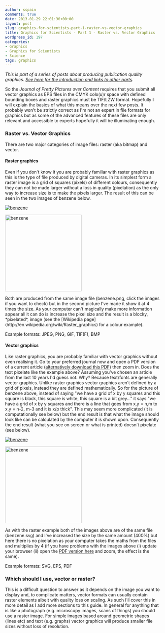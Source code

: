 ```yaml
---
author: sspain
comments: true
date: 2013-01-29 22:01:30+00:00
layout: post
slug: graphics-for-scientists-part-1-raster-vs-vector-graphics
title: Graphics for Scientists - Part 1 - Raster vs. Vector Graphics
wordpress_id: 197
categories:
- Graphics
- Graphics for Scientists
- Science
tags: graphics
---
```


_This is part of a series of posts about producing publication quality graphics. [See here for the introduction and links to other parts](http://sebspain.co.uk/graphics/graphics-for-scientists-intro/)._

So the *Journal of Pretty Pictures over Content* requires that you submit all vector graphics as EPS files in the CMYK colo(u)r space with defined bounding boxes and raster graphics must be TIF/LZW format. Hopefully I will explain the basics of what this means over the next few posts. It probably won't be strictly correct as I'm not an expert in file formats for graphics but as some of the advanced features of these files are only relevant and accessible to experts hopefully it will be illuminating enough.


### Raster vs. Vector Graphics


There are two major categories of image files: raster (aka bitmap) and vector.


#### Raster graphics


Even if you don't know it you are probably familiar with raster graphics as this is the type of file produced by digital cameras. In its simplest form a raster image is a grid of squares (pixels) of different colours, consequently they can not be made larger without a loss in quality (pixelation) as the only way to increase size is to make the pixels larger. The result of this can be seen in the two images of benzene below.

[![benzene](http://sebspain.co.uk/wp-content/uploads/2013/01/benzene1.png)](http://sebspain.co.uk/wp-content/uploads/2013/01/benzene1.png)

<p><a href="http://sebspain.co.uk/wp-content/uploads/2013/01/benzene1.png"><img src="http://sebspain.co.uk/wp-content/uploads/2013/01/benzene1.png" alt="benzene" width="248px" ></a></p>
Both are produced from the same image file (benzene.png, click the images if you want to check) but in the second picture I've made it show it at 4 times the size. As your computer can't magically make more information appear all it can do is increase the pixel size and the result is a blocky, *pixelated*, image (see the [Wikipedia page](http://en.wikipedia.org/wiki/Raster_graphics) for a colour example).

Example formats: JPEG, PNG, GIF, TIF(F), BMP


#### Vector graphics


Like raster graphics, you are probably familiar with vector graphics without even realising it. Go to your preferred journal now and open a PDF version of a current article ([alternatively download this PDF](http://sebspain.co.uk/wp-content/uploads/2013/01/vector_pdf_example.pdf)) then zoom in. Does the text pixelate like the example above? Assuming you've chosen an article from the last 10 years I'd guess not. Why? Because text/fonts are generally vector graphics. Unlike raster graphics vector graphics aren't defined by a grid of pixels, instead they are defined mathematically. So for the picture of benzene above, instead of saying "we have a grid of x by y squares and this square is black, this square is white, this square is a bit grey..." it says "we have a grid of x by y squares and there is a line that goes from x,y = n,m to x,y = n-2, m-3 and it is x/p thick". This may seem more complicated (it is computationally see below) but the end result is that what the image should look like can be calculated by the computer it is shown upon. Consequently the end result (what you see on screen or what is printed) doesn't pixelate (see below).

[![benzene](http://sebspain.co.uk/wp-content/uploads/2013/01/benzene.svg)](http://sebspain.co.uk/wp-content/uploads/2013/01/benzene.svg)


<p><a href="http://sebspain.co.uk/wp-content/uploads/2013/01/benzene.svg"><img src="http://sebspain.co.uk/wp-content/uploads/2013/01/benzene.svg" alt="benzene" width="248px" ></a></p>



As with the raster example both of the images above are of the same file (benzene.svg) and I've increased the size by the same amount (400%) but here there is no pixelation as your computer takes the maths from the files and multiplies by 4 (if you have problems with the images above (i) update your browser (ii) open the [PDF version here](http://sebspain.co.uk/wp-content/uploads/2013/01/benzene.pdf) and zoom, the effect is the same).




Example formats: SVG, EPS, PDF





### Which should I use, vector or raster?


This is a difficult question to answer as it depends on the image you want to display and, to complicate matters, vector formats can usually contain raster elements albeit with quality loss on scaling. As such I'll cover this in more detail as I add more sections to this guide. In general for anything that is like a photograph (e.g. microscopy images, scans of things) you should use a raster image. For simple images based around geometric shapes (lines etc) and text (e.g. graphs) vector graphics will produce smaller file sizes without loss of resolution.
